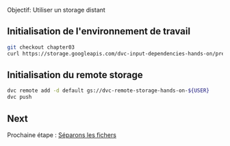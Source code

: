 Objectif: Utiliser un storage distant

## Initialisation de l'environnement de travail

```bash
git checkout chapter03
curl https://storage.googleapis.com/dvc-input-dependencies-hands-on/prerequisites/chapter03.zip -O && unzip chapter03.zip && rm chapter03.zip
```

## Initialisation du remote storage

```bash
dvc remote add -d default gs://dvc-remote-storage-hands-on-${USER}
dvc push
```

## Next

Prochaine étape : [Séparons les fichers](04.split-file.md)
